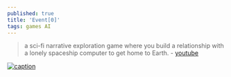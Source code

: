 ```yaml
---
published: true
title: 'Event[0]'
tags: games AI
---
```

> a sci-fi narrative exploration game where you build a relationship with a lonely spaceship computer to get home to Earth. - [youtube](https://www.youtube.com/watch?v=_2wOweBRcHo)

[![caption](https://img.youtube.com/vi/_2wOweBRcHo/0.jpg)](https://www.youtube.com/watch?v=_2wOweBRcHo)

